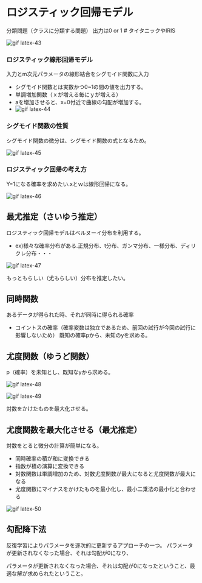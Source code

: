 # ロジスティック回帰モデル
分類問題（クラスに分類する問題）
出力は0 or 1 # タイタニックやIRIS

![gif latex-43](https://user-images.githubusercontent.com/85814165/138582791-8b99ab35-69ab-4812-8b8c-b22e78f63e12.gif)

### ロジスティック線形回帰モデル
入力とm次元パラメータの線形結合をシグモイド関数に入力
- シグモイド関数とは実数かつ0~1の間の値を出力する。
- 単調増加関数（ｘが増える毎にｙが増える）
- aを増加させると、x=0付近で曲線の勾配が増加する。
- ![gif latex-44](https://user-images.githubusercontent.com/85814165/138582852-3c78afbd-939f-49df-a6f7-e4352bff0da5.gif)

### シグモイド関数の性質
シグモイド関数の微分は、シグモイド関数の式となるため。

![gif latex-45](https://user-images.githubusercontent.com/85814165/138590049-799cc73d-0470-4414-a87f-4f4e945b465b.gif)

### ロジスティック回帰の考え方
Y=1になる確率を求めたい.xとｗは線形回帰になる。

![gif latex-46](https://user-images.githubusercontent.com/85814165/138591268-7de14122-2298-48c6-89a6-c52784a43ca3.gif)

## 最尤推定（さいゆう推定）
ロジスティック回帰モデルはベルヌーイ分布を利用する。
- ex)様々な確率分布がある.正規分布、t分布、ガンマ分布、一様分布、ディリクレ分布・・・

![gif latex-47](https://user-images.githubusercontent.com/85814165/138591445-2fc59b08-1b3d-40c9-8b2a-b1f7ecebe8da.gif)

もっともらしい（尤もらしい）分布を推定したい。

## 同時関数
あるデータが得られた時、それが同時に得られる確率
- コイントスの確率（確率変数は独立であるため、前回の試行が今回の試行に影響しないため）
既知の確率pから、未知のyを求める。

## 尤度関数（ゆうど関数）
p（確率）を未知とし、既知なyから求める。

![gif latex-48](https://user-images.githubusercontent.com/85814165/138591748-beeeca73-22a8-4d47-a30f-8961f9979fc1.gif)

![gif latex-49](https://user-images.githubusercontent.com/85814165/138591959-7649a85a-58b8-43a9-a99c-9b3b75cc5833.gif)

対数をかけたものを最大化させる。

## 尤度関数を最大化させる（最尤推定）
対数をとると微分の計算が簡単になる。
- 同時確率の積が和に変換できる
- 指数が積の演算に変換できる
- 対数関数は単調増加のため、対数尤度関数が最大になると尤度関数が最大になる
- 尤度関数にマイナスをかけたものを最小化し、最小二乗法の最小化と合わせる

![gif latex-50](https://user-images.githubusercontent.com/85814165/138592120-5f96030d-3776-4bc0-b5c6-d53addeb26f4.gif)

## 勾配降下法
反復学習によりパラメータを逐次的に更新するアプローチの一つ。
パラメータが更新されなくなった場合、それは勾配が0になり、

パラメータが更新されなくなった場合、それは勾配が0になったということ、最適な解が求められたということ。
